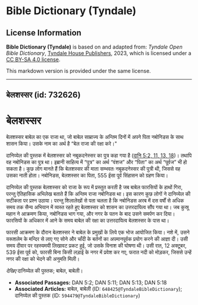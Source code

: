 # Bible Dictionary (Tyndale)

## License Information

**Bible Dictionary (Tyndale)** is based on and adapted from: _Tyndale Open Bible Dictionary_, [Tyndale House Publishers](https://tyndaleopenresources.com/), 2023, which is licensed under a [CC BY-SA 4.0 license](https://creativecommons.org/licenses/by-sa/4.0/legalcode.en).

This markdown version is provided under the same license.



--------------------------------

## बेलशस्सर (id: 732626)

बेलशस्सर
========

बेलशस्सर बाबेल का एक राजा था, जो बाबेल साम्राज्य के अन्तिम दिनों में अपने पिता नबोनिडस के साथ शासन किया। उसके नाम का अर्थ है “बेल राजा की रक्षा करे।"

दानिय्येल की पुस्तक में बेलशस्सर को नबूकदनेस्सर का पुत्र कहा गया है ([दानि 5:2, 11, 13, 18](https://ref.ly/Dan5:2))। तथापि वह नबोनिडस का पुत्र था। इब्रानी साहित्य में “पुत्र” का अर्थ “वंशज” और “पिता” का अर्थ “पूर्वज” भी हो सकता है। कुछ लोग मानते हैं कि बेलशस्सर की माता सम्भवतः नबूकदनेस्सर की पुत्री थी, जिससे वह उसका नाती होता। नबोनिडस, बेलशस्सर का पिता, 555 ईसा पूर्व सिंहासन को ग्रहण किया।

दानिय्येल की पुस्तक बेलशस्सर को राजा के रूप में प्रस्तुत करती है जब बाबेल फारसियों के हाथों गिरा, परन्तु ऐतिहासिक अभिलेख बताते हैं कि अन्तिम राजा नबोनिडस था। इस कारण कुछ लोगों ने दानिय्येल की सटीकता पर प्रश्न उठाया। परन्तु शिलालेखों से पता चलता है कि नबोनिडस अरब में दस वर्षों से अधिक समय तक सैन्य अभियान में व्यस्त रहते हुए बेलशस्सर को शासन का उत्तरदायित्व सौंप गया था। जब कुस्रू महान ने आक्रमण किया, नबोनिडस भाग गया, और नगर के पतन के बाद उसने समर्पण कर दिया। फारसियों के अधिकार में आने के समय बाबेल की रक्षा का उत्तरदायित्व बेलशस्सर के पास था। 

फारसी आक्रमण के दौरान बेलशस्सर ने बाबेल के प्रमुखों के लिये एक भोज आयोजित किया। नशे में, उसने यरूशलेम के मन्दिर से लाए गए सोने और चाँदी के बर्तनों का अपमानपूर्वक प्रयोग करने की आज्ञा दी। उसी समय दीवार पर रहस्यमयी लिखावट प्रकट हुई, जो उसके विनाश की घोषणा थी। उसी रात, 12 अक्टूबर, 539 ईसा पूर्व को, फारसी बिना किसी लड़ाई के नगर में प्रवेश कर गए, फरात नदी को मोड़कर, जिससे उन्हें नगर की रक्षा को भेदने की अनुमति मिली।

*देखिए* दानिय्येल की पुस्तक; बाबेल, बाबेली।

* **Associated Passages:** DAN 5:2; DAN 5:11; DAN 5:13; DAN 5:18
* **Associated Articles:** बाबेल, बाबेली (ID: `648425@TyndaleBibleDictionary`); दानिय्येल की पुस्तक (ID: `594479@TyndaleBibleDictionary`)

